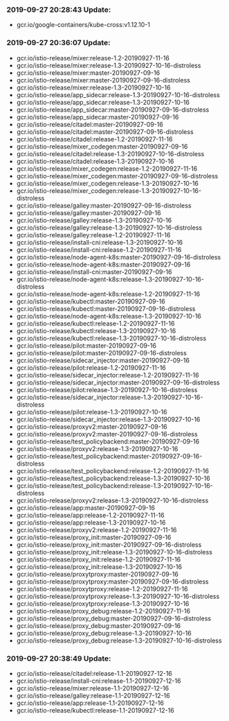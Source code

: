 ### 2019-09-27 20:28:43 Update:

- gcr.io/google-containers/kube-cross:v1.12.10-1
### 2019-09-27 20:36:07 Update:

- gcr.io/istio-release/mixer:release-1.2-20190927-11-16
- gcr.io/istio-release/mixer:release-1.3-20190927-10-16-distroless
- gcr.io/istio-release/mixer:master-20190927-09-16
- gcr.io/istio-release/mixer:master-20190927-09-16-distroless
- gcr.io/istio-release/mixer:release-1.3-20190927-10-16
- gcr.io/istio-release/app_sidecar:release-1.3-20190927-10-16-distroless
- gcr.io/istio-release/app_sidecar:release-1.3-20190927-10-16
- gcr.io/istio-release/app_sidecar:master-20190927-09-16-distroless
- gcr.io/istio-release/app_sidecar:master-20190927-09-16
- gcr.io/istio-release/citadel:master-20190927-09-16
- gcr.io/istio-release/citadel:master-20190927-09-16-distroless
- gcr.io/istio-release/citadel:release-1.2-20190927-11-16
- gcr.io/istio-release/mixer_codegen:master-20190927-09-16
- gcr.io/istio-release/citadel:release-1.3-20190927-10-16-distroless
- gcr.io/istio-release/citadel:release-1.3-20190927-10-16
- gcr.io/istio-release/mixer_codegen:release-1.2-20190927-11-16
- gcr.io/istio-release/mixer_codegen:master-20190927-09-16-distroless
- gcr.io/istio-release/mixer_codegen:release-1.3-20190927-10-16
- gcr.io/istio-release/mixer_codegen:release-1.3-20190927-10-16-distroless
- gcr.io/istio-release/galley:master-20190927-09-16-distroless
- gcr.io/istio-release/galley:master-20190927-09-16
- gcr.io/istio-release/galley:release-1.3-20190927-10-16
- gcr.io/istio-release/galley:release-1.3-20190927-10-16-distroless
- gcr.io/istio-release/galley:release-1.2-20190927-11-16
- gcr.io/istio-release/install-cni:release-1.3-20190927-10-16
- gcr.io/istio-release/install-cni:release-1.2-20190927-11-16
- gcr.io/istio-release/node-agent-k8s:master-20190927-09-16-distroless
- gcr.io/istio-release/node-agent-k8s:master-20190927-09-16
- gcr.io/istio-release/install-cni:master-20190927-09-16
- gcr.io/istio-release/node-agent-k8s:release-1.3-20190927-10-16-distroless
- gcr.io/istio-release/node-agent-k8s:release-1.2-20190927-11-16
- gcr.io/istio-release/kubectl:master-20190927-09-16
- gcr.io/istio-release/kubectl:master-20190927-09-16-distroless
- gcr.io/istio-release/node-agent-k8s:release-1.3-20190927-10-16
- gcr.io/istio-release/kubectl:release-1.2-20190927-11-16
- gcr.io/istio-release/kubectl:release-1.3-20190927-10-16
- gcr.io/istio-release/kubectl:release-1.3-20190927-10-16-distroless
- gcr.io/istio-release/pilot:master-20190927-09-16
- gcr.io/istio-release/pilot:master-20190927-09-16-distroless
- gcr.io/istio-release/sidecar_injector:master-20190927-09-16
- gcr.io/istio-release/pilot:release-1.2-20190927-11-16
- gcr.io/istio-release/sidecar_injector:release-1.2-20190927-11-16
- gcr.io/istio-release/sidecar_injector:master-20190927-09-16-distroless
- gcr.io/istio-release/pilot:release-1.3-20190927-10-16-distroless
- gcr.io/istio-release/sidecar_injector:release-1.3-20190927-10-16-distroless
- gcr.io/istio-release/pilot:release-1.3-20190927-10-16
- gcr.io/istio-release/sidecar_injector:release-1.3-20190927-10-16
- gcr.io/istio-release/proxyv2:master-20190927-09-16
- gcr.io/istio-release/proxyv2:master-20190927-09-16-distroless
- gcr.io/istio-release/test_policybackend:master-20190927-09-16
- gcr.io/istio-release/proxyv2:release-1.3-20190927-10-16
- gcr.io/istio-release/test_policybackend:master-20190927-09-16-distroless
- gcr.io/istio-release/test_policybackend:release-1.2-20190927-11-16
- gcr.io/istio-release/test_policybackend:release-1.3-20190927-10-16
- gcr.io/istio-release/test_policybackend:release-1.3-20190927-10-16-distroless
- gcr.io/istio-release/proxyv2:release-1.3-20190927-10-16-distroless
- gcr.io/istio-release/app:master-20190927-09-16
- gcr.io/istio-release/app:release-1.2-20190927-11-16
- gcr.io/istio-release/app:release-1.3-20190927-10-16
- gcr.io/istio-release/proxyv2:release-1.2-20190927-11-16
- gcr.io/istio-release/proxy_init:master-20190927-09-16
- gcr.io/istio-release/proxy_init:master-20190927-09-16-distroless
- gcr.io/istio-release/proxy_init:release-1.3-20190927-10-16-distroless
- gcr.io/istio-release/proxy_init:release-1.2-20190927-11-16
- gcr.io/istio-release/proxy_init:release-1.3-20190927-10-16
- gcr.io/istio-release/proxytproxy:master-20190927-09-16
- gcr.io/istio-release/proxytproxy:master-20190927-09-16-distroless
- gcr.io/istio-release/proxytproxy:release-1.2-20190927-11-16
- gcr.io/istio-release/proxytproxy:release-1.3-20190927-10-16-distroless
- gcr.io/istio-release/proxytproxy:release-1.3-20190927-10-16
- gcr.io/istio-release/proxy_debug:release-1.2-20190927-11-16
- gcr.io/istio-release/proxy_debug:master-20190927-09-16-distroless
- gcr.io/istio-release/proxy_debug:master-20190927-09-16
- gcr.io/istio-release/proxy_debug:release-1.3-20190927-10-16
- gcr.io/istio-release/proxy_debug:release-1.3-20190927-10-16-distroless
### 2019-09-27 20:38:49 Update:

- gcr.io/istio-release/citadel:release-1.1-20190927-12-16
- gcr.io/istio-release/install-cni:release-1.1-20190927-12-16
- gcr.io/istio-release/mixer:release-1.1-20190927-12-16
- gcr.io/istio-release/galley:release-1.1-20190927-12-16
- gcr.io/istio-release/app:release-1.1-20190927-12-16
- gcr.io/istio-release/kubectl:release-1.1-20190927-12-16
